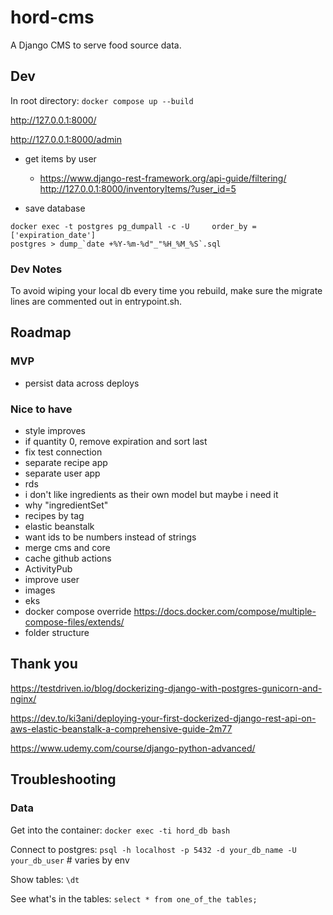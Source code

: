 # hord-cms

A Django CMS to serve food source data.

## Dev

In root directory:
`docker compose up --build`

http://127.0.0.1:8000/

http://127.0.0.1:8000/admin

- get items by user

  - https://www.django-rest-framework.org/api-guide/filtering/
    http://127.0.0.1:8000/inventoryItems/?user_id=5

- save database

```
docker exec -t postgres pg_dumpall -c -U     order_by = ['expiration_date']
postgres > dump_`date +%Y-%m-%d"_"%H_%M_%S`.sql
```

### Dev Notes

To avoid wiping your local db every time you rebuild, make sure the migrate lines are commented out in entrypoint.sh.

## Roadmap

### MVP

- persist data across deploys

### Nice to have

- style improves
- if quantity 0, remove expiration and sort last
- fix test connection
- separate recipe app
- separate user app
- rds
- i don't like ingredients as their own model but maybe i need it
- why "ingredientSet"
- recipes by tag
- elastic beanstalk
- want ids to be numbers instead of strings
- merge cms and core
- cache github actions
- ActivityPub
- improve user
- images
- eks
- docker compose override https://docs.docker.com/compose/multiple-compose-files/extends/
- folder structure

## Thank you

https://testdriven.io/blog/dockerizing-django-with-postgres-gunicorn-and-nginx/

https://dev.to/ki3ani/deploying-your-first-dockerized-django-rest-api-on-aws-elastic-beanstalk-a-comprehensive-guide-2m77

https://www.udemy.com/course/django-python-advanced/

## Troubleshooting

### Data

Get into the container:
`docker exec -ti hord_db bash`

Connect to postgres:
`psql -h localhost -p 5432 -d your_db_name -U your_db_user` # varies by env

Show tables:
`\dt`

See what's in the tables:
`select * from one_of_the tables;`
